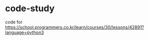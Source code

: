 # code-study
code for https://school.programmers.co.kr/learn/courses/30/lessons/42891?language=python3

